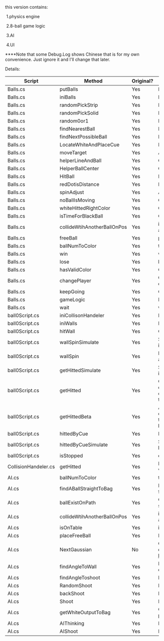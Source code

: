 this version contains:

​	1.physics engine

​	2.8-ball game logic

​	3.AI

​	4.UI

****Note that some Debug.Log shows Chinese that is for my own convenience. Just ignore it and I'll change that later.

Details:

| Script               | Method                      | Original? | Brief  description of functions                              |
| -------------------- | --------------------------- | --------- | ------------------------------------------------------------ |
| Balls.cs             | putBalls                    | Yes       | Place  balls into a triangle shape                           |
| Balls.cs             | iniBalls                    | Yes       | Initialize  balls                                            |
| Balls.cs             | randomPickStrip             | Yes       | Randomly  select a strip ball                                |
| Balls.cs             | randomPickSolid             | Yes       | Randomly  select a solid ball                                |
| Balls.cs             | random0or1                  | Yes       | Randomly  generate 0 or 1                                    |
| Balls.cs             | findNearestBall             | Yes       | Find  the ball closest to the cue ball                       |
| Balls.cs             | findNextPossibleBall        | Yes       | Find  the next target according to the assigned color of rules |
| Balls.cs             | LocateWhiteAndPlaceCue      | Yes       | Locate  cue ball and place the cue next to it                |
| Balls.cs             | moveTarget                  | Yes       | Adjust  shooting angle to left or right                      |
| Balls.cs             | helperLineAndBall           | Yes       | Calculate  the auxiliary line vertices and place the auxiliary ball |
| Balls.cs             | HelperBallCenter            | Yes       | Calculate  the center of the auxiliary ball                  |
| Balls.cs             | HitBall                     | Yes       | Perform  the shoot action                                    |
| Balls.cs             | redDotisDistance            | Yes       | Limit  the position of the red dot to the UI                 |
| Balls.cs             | spinAdjust                  | Yes       | Adjust  spin angle                                           |
| Balls.cs             | noBallIsMoving              | Yes       | Check  if every ball is stopped                              |
| Balls.cs             | whiteHittedRightColor       | Yes       | Check  violation: if the cue ball hit the ball of correct color first |
| Balls.cs             | isTimeForBlackBall          | Yes       | Check  violation: if the cue ball should hit black ball now  |
| Balls.cs             | collideWtihAnotherBallOnPos | Yes       | if  the variable "Vector3 pos" is within the collider bound of another  ball on table |
| Balls.cs             | freeBall                    | Yes       | place  ball in hand                                          |
| Balls.cs             | ballNumToColor              | Yes       | translate  ball number to color i.e ball[1] --> solid        |
| Balls.cs             | win                         | Yes       | win  the game                                                |
| Balls.cs             | lose                        | Yes       | lost  the game                                               |
| Balls.cs             | hasValidColor               | Yes       | Check  if                                                    |
| Balls.cs             | changePlayer                | Yes       | Check  if there is a ball of assigned color among the balls just dropped |
| Balls.cs             | keepGoing                   | Yes       | Game  logic: the previous player keeps shooting              |
| Balls.cs             | gameLogic                   | Yes       | Perform  game logic check                                    |
| Balls.cs             | wait                        | Yes       | wait  for specific seconds                                   |
| ball0Script.cs       | iniCollisonHandeler         | Yes       | Initialize  collisonHandelers                                |
| ball0Script.cs       | iniWalls                    | Yes       | Initialize  walls                                            |
| ball0Script.cs       | hitWall                     | Yes       | Calculate  normal and exit angle.                            |
| ball0Script.cs       | wallSpinSimulate            | Yes       | Simulate  wallSpin. This is a helper method for helperLineAndBall in Balls.cs |
| ball0Script.cs       | wallSpin                    | Yes       | Perform  the acceleration and deceleration effect when a ball hits a wall with  non-zero spin speed |
| ball0Script.cs       | getHittedSimulate           | Yes       | Simulate  getHitted. This is a helper method for helperLineAndBall in Balls.cs |
| ball0Script.cs       | getHitted                   | Yes       | Calculate  velocity/angular velocity/spin speed and perform the collide action of two  balls. This method is abandoned since the colliding check of multiple  fast-moving objects are so bad in one thread. Balls will pass through other  balls. |
| ball0Script.cs       | getHittedBeta               | Yes       | A  better version of getHitted. This version fixed every bug in the colliding  check of multiple fast-moving objects by using multiple threads. Each thread  only handles the colliding of two specific balls. |
| ball0Script.cs       | hittedByCue                 | Yes       | Perform  the action of shooting the cue ball                 |
| ball0Script.cs       | hittedByCueSimulate         | Yes       | Simulate  hittedByCue. This is a helper method for helperLineAndBall in Balls.cs |
| ball0Script.cs       | isStopped                   | Yes       | check  if the ball that this script is attached to stops moving |
| CollisionHandeler.cs | getHitted                   | Yes       | Responding  to getHittedBeta. Calculate velocity/angular velocity/spin speed and perform  the collide action of two balls. |
| AI.cs                | ballNumToColor              | Yes       | translate  ball number to color i.e ball[13] --> strip       |
| AI.cs                | findABallStraightToBag      | Yes       | Find  a ball that no other objects are on the path toward bags. i.e find a easy  target. |
| AI.cs                | ballExistOnPath             | Yes       | Check  if no other objects are on the path of the ball that this script is attached  to toward bags |
| AI.cs                | collideWtihAnotherBallOnPos | Yes       | if  the variable "Vector3 pos" is within the collider bound of another  ball on table |
| AI.cs                | isOnTable                   | Yes       | if  the variable "Vector3 pos" is within the area of the table |
| AI.cs                | placeFreeBall               | Yes       | Perform  "ball in hand"                                      |
| AI.cs                | NextGaussian                | No        | Generate  a gaussian distributed random number This method is quoted from   https://blog.csdn.net/georgeandgeorge/article/details/89480224 |
| AI.cs                | findAngleToWall             | Yes       | Find  a angle to shoot. By shooting at this angle, the target ball can be reached  after reflection through the wall |
| AI.cs                | findAngleToshoot            | Yes       | Find  a angle to shoot.                                      |
| AI.cs                | RandomShoot                 | Yes       | Perform  a shoot with random angle/power/spin                |
| AI.cs                | backShoot                   | Yes       | Perform  a draw shot i.e hit at the bottom of the cue ball   |
| AI.cs                | Shoot                       | Yes       | Perform  a normal shot                                       |
| AI.cs                | getWhiteOutputToBag         | Yes       | Check  the exit angle of the cue ball is toward a bag i.e check the potential of  pocketing of the cue ball |
| AI.cs                | AIThinking                  | Yes       | Performe  AI thinking logic                                  |
| AI.cs                | AIShoot                     | Yes       | Performe  AI shooting logic                                  |